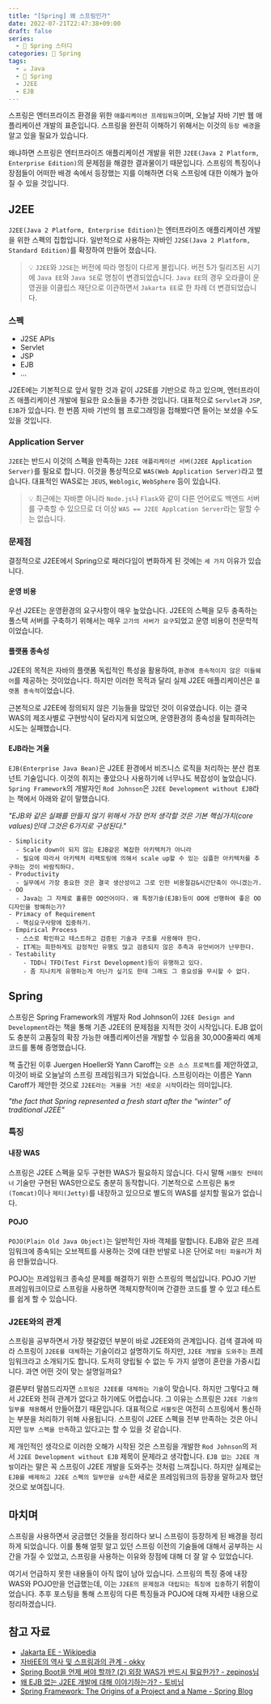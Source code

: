 ```yaml
---
title: "[Spring] 왜 스프링인가"
date: 2022-07-21T22:47:38+09:00
draft: false
series: 
  - 🍃 Spring 스터디
categories: 🍃 Spring
tags:
  - ☕️ Java
  - 🍃 Spring
  - J2EE
  - EJB
---
```


스프링은 엔터프라이즈 환경을 위한 `애플리케이션 프레임워크`이며, 오늘날 자바 기반 웹 애플리케이션 개발의 표준입니다. 스프링을 완전히 이해하기 위해서는 이것의 `등장 배경`을 알고 있을 필요가 있습니다. 

왜냐하면 스프링은 엔터프라이즈 애플리케이션 개발을 위한 `J2EE(Java 2 Platform, Enterprise Edition)`의 문제점을 해결한 결과물이기 때문입니다. 스프링의 특징이나 장점들이 어떠한 배경 속에서 등장했는 지를 이해하면 더욱 스프링에 대한 이해가 높아질 수 있을 것입니다.

## J2EE

`J2EE(Java 2 Platform, Enterprise Edition)`는 엔터프라이즈 애플리케이션 개발을 위한 스펙의 집합입니다. 일반적으로 사용하는 자바인 `J2SE(Java 2 Platform, Standard Edition)`를 확장하여 만들어 졌습니다.

> 💡 `J2EE`와 `J2SE`는 버전에 따라 명칭이 다르게 불립니다. 버전 5가 릴리즈된 시기에 `Java EE`와 `Java SE`로 명칭이 변경되었습니다. `Java EE`의 경우 오라클이 운영권을 이클립스 재단으로 이관하면서 `Jakarta EE`로 한 차례 더 변경되었습니다.

### 스펙

- J2SE APIs
- Servlet
- JSP
- EJB
- ...

J2EE에는 기본적으로 앞서 말한 것과 같이 J2SE를 기반으로 하고 있으며, 엔터프라이즈 애플리케이션 개발에 필요한 요소들을 추가한 것입니다. 대표적으로 `Servlet`과 `JSP`, `EJB`가 있습니다. 한 번쯤 자바 기반의 웹 프로그래밍을 접해봤다면 들어는 보셨을 수도 있을 것입니다.

### Application Server

`J2EE`는 반드시 이것의 스펙을 만족하는 `J2EE 애플리케이션 서버(J2EE Application Server)`를 필요로 합니다. 이것을 통상적으로 `WAS(Web Application Server)`라고 했습니다. 대표적인 WAS로는 `JEUS`, `Weblogic`, `WebSphere` 등이 있습니다.

> 💡 최근에는 자바뿐 아니라 `Node.js`나 `Flask`와 같이 다른 언어로도 백엔드 서버를 구축할 수 있으므로 더 이상 `WAS == J2EE Applcation Server`라는 말할 수는 없습니다.

### 문제점

결정적으로 J2EE에서 Spring으로 패러다임이 변화하게 된 것에는 `세 가지` 이유가 있습니다.

#### 운영 비용

우선 J2EE는 운영환경의 요구사항이 매우 높았습니다. J2EE의 스펙을 모두 충족하는 풀스택 서버를 구축하기 위해서는 매우 `고가의 서버가 요구`되었고 운영 비용이 천문학적이었습니다.

#### 플랫폼 종속성

J2EE의 목적은 자바의 플랫폼 독립적인 특성을 활용하여, `환경에 종속적이지 않은 미들웨어`를 제공하는 것이었습니다. 하지만 이러한 목적과 달리 실제 J2EE 애플리케이션은 `플랫폼 종속적`이었습니다.

근본적으로 J2EE에 정의되지 않은 기능들을 많았던 것이 이유였습니다. 이는 결국 WAS의 제조사별로 구현방식이 달라지게 되었으며, 운영환경의 종속성을 탈피하려는 시도는 실패했습니다.

#### EJB라는 겨울

`EJB(Enterprise Java Bean)`은 J2EE 환경에서 비즈니스 로직을 처리하는 분산 컴포넌트 기술입니다. 이것의 취지는 좋았으나 사용하기에 너무나도 복잡성이 높았습니다. `Spring Framework`의 개발자인 `Rod Johnson`은 `J2EE Development without EJB`라는 책에서 아래와 같이 말했습니다.

*"EJB와 같은 실패를 만들지 않기 위해서 가장 먼저 생각할 것은 기본 핵심가치(core values)인데 그것은 6가지로 구성된다."*

```plaintext
- Simplicity
  - Scale down이 되지 않는 EJB같은 복잡한 아키텍처가 아니라
  - 필요에 따라서 아키텍처 리팩토링에 의해서 scale up할 수 있는 심플한 아키텍처를 추구하는 것이 바람직하다.
- Productivity
  - 실무에서 가장 중요한 것은 결국 생산성이고 그로 인한 비용절감&시간단축이 아니겠는가.
- OO
  - Java는 그 자체로 훌륭한 OO언어이다. 왜 특정기술(EJB)등이 OO에 선행하여 좋은 OO디자인을 방해하는가?
- Primacy of Requirement
  - 핵심요구사항에 집중하기.
- Empirical Process
  - 스스로 확인하고 테스트하고 검증된 기술과 구조를 사용해야 한다.
  - IT계는 희한하게도 감정적인 유행도 많고 검증되지 않은 추측과 유언비어가 난무한다.
- Testability
    - TDD니 TFD(Test First Development)등이 유행하고 있다.
    - 좀 지나치게 유행하는게 아닌가 싶기도 한데 그래도 그 중요성을 무시할 수 없다.
```

## Spring

스프링은 Spring Framework의 개발자 Rod Johnson이 `J2EE Design and Development`라는 책을 통해 기존 J2EE의 문제점을 지적한 것이 시작입니다. EJB 없이도 충분히 고품질의 확장 가능한 애플리케이션을 개발할 수 있음을 30,000줄짜리 예제 코드를 통해 증명했습니다.

책 출간된 이후 Juergen Hoeller와 Yann Caroff는 `오픈 소스 프로젝트`를 제안하였고, 이것이 바로 오늘날의 스프링 프레임워크가 되었습니다. 스프링이라는 이름은 Yann Caroff가 제안한 것으로 `J2EE라는 겨울을 거친 새로운 시작`이라는 의미입니다.

*"the fact that Spring represented a fresh start after the “winter” of traditional J2EE"*

### 특징

#### 내장 WAS

스프링은 J2EE 스펙을 모두 구현한 WAS가 필요하지 않습니다. 다시 말해 `서블릿 컨테이너` 기술만 구현된 WAS만으로도 충분히 동작합니다. 기본적으로 스프링은 `톰캣(Tomcat)`이나 `제티(Jetty)`를 내장하고 있으므로 별도의 WAS를 설치할 필요가 없습니다.

#### POJO

`POJO(Plain Old Java Object)`는 일반적인 자바 객체를 말합니다. EJB와 같은 프레임워크에 종속되는 오브젝트를 사용하는 것에 대한 반발로 나온 단어로 `마틴 파울러`가 처음 만들었습니다.

POJO는 프레임워크 종속성 문제를 해결하기 위한 스프링의 핵심입니다. POJO 기반 프레임워크이므로 스프링을 사용하면 객체지향적이며 간결한 코드를 짤 수 있고 테스트를 쉽게 할 수 있습니다.

### J2EE와의 관계

스프링을 공부하면서 가장 헷갈렸던 부분이 바로 J2EE와의 관계입니다. 검색 결과에 따라 스프링이 `J2EE를 대체`하는 기술이라고 설명하기도 하지만, `J2EE 개발을 도와주는` 프레임워크라고 소개되기도 합니다. 도저히 양립될 수 없는 두 가지 설명이 혼란을 가중시킵니다. 과연 어떤 것이 맞는 설명일까요?

결론부터 말씀드리자면 `스프링은 J2EE를 대체하는 기술`이 맞습니다. 하지만 그렇다고 해서 J2EE와 전혀 관계가 없다고 하기에도 어렵습니다. 그 이유는 스프링은 `J2EE 기술의 일부를 채용`해서 만들어졌기 때문입니다. 대표적으로 `서블릿`은 여전히 스프링에서 통신하는 부분을 처리하기 위해 사용됩니다. 스프링이 J2EE 스펙을 전부 만족하는 것은 아니지만 `일부 스펙을 만족`하고 있다고는 할 수 있을 것 같습니다.

제 개인적인 생각으로 이러한 오해가 시작된 것은 스프링을 개발한 `Rod Johnson`의 저서 `J2EE Development without EJB` 제목이 문제라고 생각합니다. `EJB 없는 J2EE 개발`이라는 말은 꼭 스프링이 J2EE 개발을 도와주는 것처럼 느껴집니다. 하지만 실제로는 `EJB를 배제하고 J2EE 스펙의 일부만을 상속`한 새로운 프레임워크의 등장을 말하고자 했던 것으로 보여집니다.

## 마치며

스프링을 사용하면서 궁금했던 것들을 정리하다 보니 스프링이 등장하게 된 배경을 정리하게 되었습니다. 이를 통해 얼핏 알고 있던 스프링 이전의 기술들에 대해서 공부하는 시간을 가질 수 있었고, 스프링을 사용하는 이유와 장점에 대해 더 잘 알 수 있었습니다.

여기서 언급하지 못한 내용들이 아직 많이 남아 있습니다. 스프링의 특징 중에 내장 WAS와 POJO만을 언급했는데, 이는 `J2EE의 문제점과 대립되는 특징에 집중`하기 위함이었습니다. 추후 포스팅을 통해 스프링의 다른 특징들과 POJO에 대해 자세한 내용으로 정리하겠습니다.

## 참고 자료

- [Jakarta EE - Wikipedia](https://en.wikipedia.org/wiki/Jakarta_EE)
- [자바EE의 역사 및 스프링과의 관계 - okky](https://okky.kr/article/415474)
- [Spring Boot을 언제 써야 할까? (2) 외장 WAS가 반드시 필요한가? - zepinos님](https://zepinos.tistory.com/86)
- [왜 EJB 없는 J2EE 개발에 대해 이야기하는가? - 토비님](https://cafe.naver.com/sylee999/85)
- [Spring Framework: The Origins of a Project and a Name - Spring Blog](https://spring.io/blog/2006/11/09/spring-framework-the-origins-of-a-project-and-a-name)